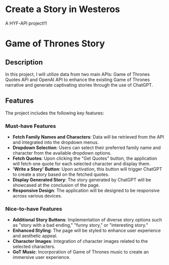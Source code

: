 # Create a Story in Westeros
A HYF-API project!!!

# Game of Thrones Story

## Description
In this project, I will utilize data from two main APIs: Game of Thrones Quotes API and OpenAI API to enhance the existing Game of Thrones narrative and generate captivating stories through the use of ChatGPT.

## Features
The project includes the following key features:

### Must-have Features
- **Fetch Family Names and Characters**: Data will be retrieved from the API and integrated into the dropdown menus.
- **Dropdown Selection**: Users can select their preferred family name and character from the available dropdown options.
- **Fetch Quotes**: Upon clicking the "Get Quotes" button, the application will fetch one quote for each selected character and display them.
- **'Write a Story' Button**: Upon activation, this button will trigger ChatGPT to create a story based on the fetched quotes.
- **Display Generated Story**: The story generated by ChatGPT will be showcased at the conclusion of the page.
- **Responsive Design**: The application will be designed to be responsive across various devices.

### Nice-to-have Features
- **Additional Story Buttons**: Implementation of diverse story options such as "story with a bad ending," "funny story," or "interesting story."
- **Enhanced Styling**: The page will be styled to enhance user experience and aesthetic appeal.
- **Character Images**: Integration of character images related to the selected characters.
- **GoT Music**: Incorporation of Game of Thrones music to create an immersive user experience.
